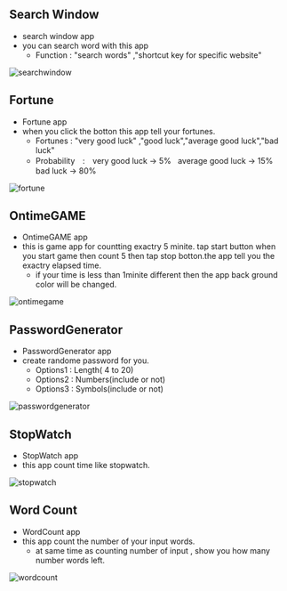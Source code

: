
## Search Window ##
* search window app
* you can search word with this app
    * Function : "search words" ,"shortcut key for specific website"
    
 ![searchwindow](https://user-images.githubusercontent.com/23109342/31986308-ded37154-b91c-11e7-9976-6cf676a9b653.gif)

## Fortune ##
* Fortune app
* when you click the botton this app tell your fortunes.
    * Fortunes : "very good luck" ,"good luck","average good luck","bad luck"
    * Probability　:　very good luck -> 5%   average good luck -> 15%   bad luck -> 80%
    
 ![fortune](https://user-images.githubusercontent.com/23109342/29654120-c60549fa-8860-11e7-8f0e-5f0d7edb3f5b.gif)

    
## OntimeGAME ##
* OntimeGAME app
* this is game app for countting exactry 5 minite. tap start button when you start game then count 5 then tap stop botton.the app tell you the exactry elapsed time.
    * if your time is less than 1minite different then the app back ground color will be changed.
    
![ontimegame](https://user-images.githubusercontent.com/23109342/29654043-76879342-8860-11e7-860c-7ffee0f1f5f7.gif)
    
## PasswordGenerator ##
* PasswordGenerator app
* create randome password for you.
    * Options1 : Length( 4 to 20)
    * Options2 : Numbers(include or not)
    * Options3 : Symbols(include or not)
    
![passwordgenerator](https://user-images.githubusercontent.com/23109342/29654255-58d47094-8861-11e7-8980-445f9ca548b3.gif)
    
## StopWatch ##
* StopWatch app
* this app count time like stopwatch.

![stopwatch](https://user-images.githubusercontent.com/23109342/29654340-a7359a6a-8861-11e7-8a5c-55f437c307b4.gif)

## Word Count ##
* WordCount app
* this app count the number of your input words.
    * at same time as counting number of input , show you how many number words left.
    
![wordcount](https://user-images.githubusercontent.com/23109342/29654437-114e4e9c-8862-11e7-9744-38e6237ef51b.gif)    
    

    

